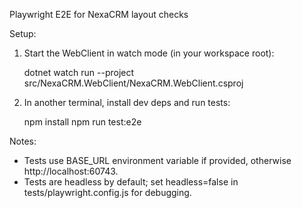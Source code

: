 Playwright E2E for NexaCRM layout checks

Setup:

1. Start the WebClient in watch mode (in your workspace root):

   dotnet watch run --project src/NexaCRM.WebClient/NexaCRM.WebClient.csproj

2. In another terminal, install dev deps and run tests:

   npm install
   npm run test:e2e

Notes:
- Tests use BASE_URL environment variable if provided, otherwise http://localhost:60743.
- Tests are headless by default; set headless=false in tests/playwright.config.js for debugging.

